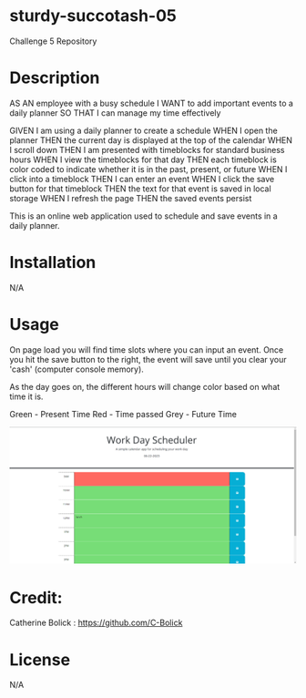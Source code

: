 # sturdy-succotash-05
Challenge 5 Repository

# Description
AS AN employee with a busy schedule
I WANT to add important events to a daily planner
SO THAT I can manage my time effectively

GIVEN I am using a daily planner to create a schedule
WHEN I open the planner
THEN the current day is displayed at the top of the calendar
WHEN I scroll down
THEN I am presented with timeblocks for standard business hours
WHEN I view the timeblocks for that day
THEN each timeblock is color coded to indicate whether it is in the past, present, or future
WHEN I click into a timeblock
THEN I can enter an event
WHEN I click the save button for that timeblock
THEN the text for that event is saved in local storage
WHEN I refresh the page
THEN the saved events persist

This is an online web application used to schedule and save events in a daily planner.

# Installation
N/A

# Usage
On page load you will find time slots where you can input an event.
Once you hit the save button to the right, the event will save until you clear your 'cash' (computer console memory).

As the day goes on, the different hours will change color based on what time it is. 

Green - Present Time
Red - Time passed
Grey - Future Time

![Planner Screenshot](assets/Screenshot%202023-06-22%20095634.png)

# Credit:
Catherine Bolick : https://github.com/C-Bolick

# License
N/A


